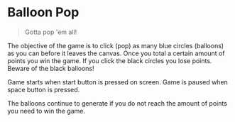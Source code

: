 # Balloon Pop

> Gotta pop 'em all!

The objective of the game is to click (pop) as many blue circles (balloons) as you can before it leaves the canvas. Once you total a certain amount of points you win the game. If you click the black circles you lose points. Beware of the black balloons!

Game starts when start button is pressed on screen.
Game is paused when space button is pressed.

The balloons continue to generate if you do not reach the amount of points you need to win the game.

